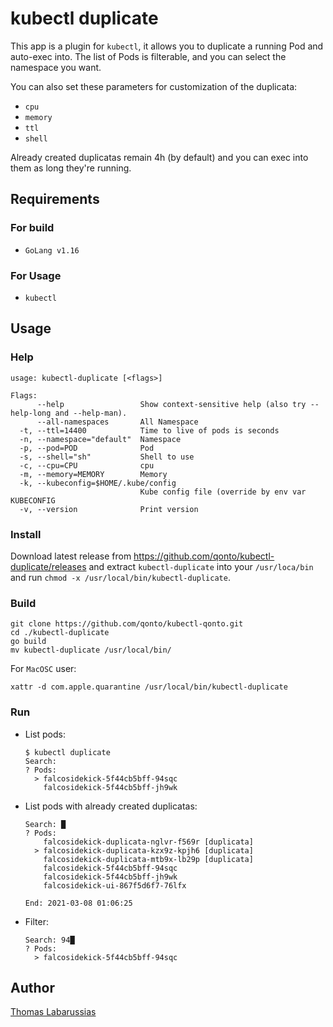 # kubectl duplicate

This app is a plugin for `kubectl`, it allows you to duplicate a running Pod and auto-exec into. The list of Pods is filterable, and you can select the namespace you want.

You can also set these parameters for customization of the duplicata:
 - `cpu`
 - `memory`
 - `ttl`
 - `shell`

Already created duplicatas remain 4h (by default) and you can exec into them as long they're running.

## Requirements

### For build

- `GoLang v1.16`

### For Usage

- `kubectl`

## Usage

### Help

```shell
usage: kubectl-duplicate [<flags>]

Flags:
      --help                 Show context-sensitive help (also try --help-long and --help-man).
      --all-namespaces       All Namespace
  -t, --ttl=14400            Time to live of pods is seconds
  -n, --namespace="default"  Namespace
  -p, --pod=POD              Pod
  -s, --shell="sh"           Shell to use
  -c, --cpu=CPU              cpu
  -m, --memory=MEMORY        Memory
  -k, --kubeconfig=$HOME/.kube/config  
                             Kube config file (override by env var KUBECONFIG
  -v, --version              Print version
```

### Install

Download latest release from https://github.com/qonto/kubectl-duplicate/releases and extract `kubectl-duplicate` into your `/usr/loca/bin` and run `chmod -x /usr/local/bin/kubectl-duplicate`.

### Build

```shell
git clone https://github.com/qonto/kubectl-qonto.git
cd ./kubectl-duplicate
go build
mv kubectl-duplicate /usr/local/bin/
```

For `MacOSC` user:
```shell
xattr -d com.apple.quarantine /usr/local/bin/kubectl-duplicate
```

### Run 

* List pods:

    ```shell
    $ kubectl duplicate
    Search:
    ? Pods: 
      > falcosidekick-5f44cb5bff-94sqc
        falcosidekick-5f44cb5bff-jh9wk
    ```

* List pods with already created duplicatas:

    ```shell
    Search: █
    ? Pods: 
        falcosidekick-duplicata-nglvr-f569r [duplicata]
      > falcosidekick-duplicata-kzx9z-kpjh6 [duplicata]
        falcosidekick-duplicata-mtb9x-lb29p [duplicata]
        falcosidekick-5f44cb5bff-94sqc
        falcosidekick-5f44cb5bff-jh9wk
        falcosidekick-ui-867f5d6f7-76lfx

    End: 2021-03-08 01:06:25
    ```

* Filter:

    ```shell
    Search: 94█
    ? Pods: 
      > falcosidekick-5f44cb5bff-94sqc
    ```

## Author

[Thomas Labarussias](https://github.com/Issif)